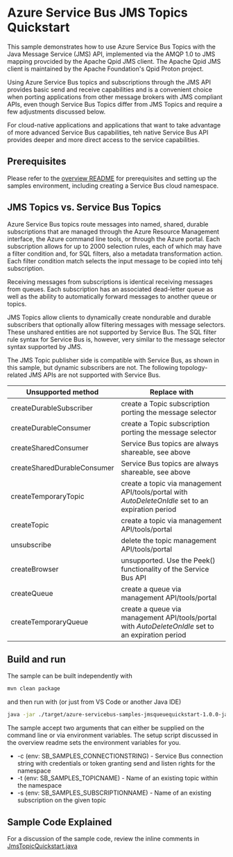 # Azure Service Bus JMS Topics Quickstart

This sample demonstrates how to use Azure Service Bus Topics with the Java Message Service (JMS) API, 
implemented via the AMQP 1.0 to JMS mapping provcided by the Apache Qpid JMS client. The Apache Qpid 
JMS client is maintained by the Apache Foundation's Qpid Proton project.

Using Azure Service Bus topics and subscriptions through the JMS API provides basic send and receive 
capabilities and is a convenient choice when porting applications from other message brokers with JMS 
compliant APIs, even though Service Bus Topics differ from JMS Topics and require a few adjustments 
discussed below.

For cloud-native applications and applications that want to take advantage of more advanced Service Bus 
capabilities, teh native Service Bus API provides deeper and more direct access to the service 
capabilities. 

## Prerequisites

Please refer to the [overview README](../../readme.md) for prerequisites and setting up the samples 
environment, including creating a Service Bus cloud namespace. 

## JMS Topics vs. Service Bus Topics

Azure Service Bus topics route messages into named, shared, durable subscriptions that are managed through
the Azure Resource Management interface, the Azure command line tools, or through the Azure portal. Each
subscription allows for up to 2000 selection rules, each of which may have a filter condition and, for SQL 
filters, also a metadata transformation action. Each filter condition match selects the input message to 
be copied into tehj subscription.  

Receiving messages from subscriptions is identical receiving messages from queues. Each subscription 
has an associated dead-letter queue as well as the ability to automatically forward messages to another 
queue or topics. 

JMS Topics allow clients to dynamically create nondurable and durable subscribers that optionally allow 
filtering  messages with message selectors. These unshared entities are not supported by Service Bus.
The SQL filter rule syntax for Service Bus is, however, very similar to the message selector syntax 
supported by JMS. 

The JMS Topic publisher side is compatible with Service Bus, as shown in this sample, but 
dynamic subscribers are not. The following topology-related JMS APIs are not supported with Service Bus. 


| Unsupported method          | Replace with                                                                             |
|-----------------------------|------------------------------------------------------------------------------------------|
| createDurableSubscriber     | create a Topic subscription porting the message selector                                 |
| createDurableConsumer       | create a Topic subscription porting the message selector                                 |
| createSharedConsumer        | Service Bus topics are always shareable, see above                                       |
| createSharedDurableConsumer | Service Bus topics are always shareable, see above                                       |
| createTemporaryTopic        | create a topic via management API/tools/portal with *AutoDeleteOnIdle* set to an expiration period |
| createTopic                 | create a topic via management API/tools/portal                                           |
| unsubscribe                 | delete the topic management API/tools/portal                                             |
| createBrowser               | unsupported. Use the Peek() functionality of the Service Bus API                         |
| createQueue                 | create a queue via management API/tools/portal                                           | 
| createTemporaryQueue        | create a queue via management API/tools/portal with *AutoDeleteOnIdle* set to an expiration period |


## Build and run

The sample can be built independently with 

```bash
mvn clean package 
```

and then run with (or just from VS Code or another Java IDE)

```bash
java -jar ./target/azure-servicebus-samples-jmsqueuequickstart-1.0.0-jar-with-dependencies.jar
```

The sample accept two arguments that can either be supplied on the command line or via environment
variables. The setup script discussed in the overview readme sets the environment variables for you.

* -c (env: SB_SAMPLES_CONNECTIONSTRING) - Service Bus connection string with credentials or 
                                          token granting send and listen rights for the namespace
* -t (env: SB_SAMPLES_TOPICNAME)        - Name of an existing topic within the namespace
* -s (env: SB_SAMPLES_SUBSCRIPTIONNAME) - Name of an existing subscription on the given topic

## Sample Code Explained

For a discussion of the sample code, review the inline comments in [JmsTopicQuickstart.java](./src/main/java/com/microsoft/azure/servicebus/samples/jmstopicquickstart/JmsTopicQuickstart.java)
